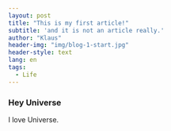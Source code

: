 ```yaml
---
layout: post
title: "This is my first article!"
subtitle: 'and it is not an article really.'
author: "Klaus"
header-img: "img/blog-1-start.jpg"
header-style: text
lang: en
tags:
  - Life
---
```



### Hey Universe

I love Universe.
